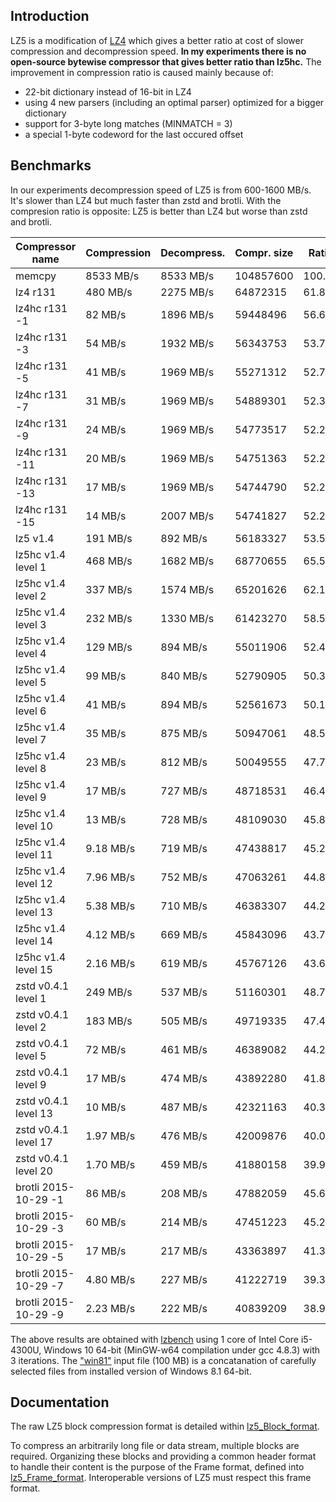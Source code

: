Introduction
-------------------------

LZ5 is a modification of [LZ4] which gives a better ratio at cost of slower compression and decompression speed. 
**In my experiments there is no open-source bytewise compressor that gives better ratio than lz5hc.**
The improvement in compression ratio is caused mainly because of:
- 22-bit dictionary instead of 16-bit in LZ4
- using 4 new parsers (including an optimal parser) optimized for a bigger dictionary
- support for 3-byte long matches (MINMATCH = 3)
- a special 1-byte codeword for the last occured offset

[LZ4]: https://github.com/Cyan4973/lz4


Benchmarks
-------------------------

In our experiments decompression speed of LZ5 is from 600-1600 MB/s. It's slower than LZ4 but much faster than zstd and brotli.
With the compresion ratio is opposite: LZ5 is better than LZ4 but worse than zstd and brotli.

| Compressor name             | Compression| Decompress.| Compr. size | Ratio |
| ---------------             | -----------| -----------| ----------- | ----- |
| memcpy                      |  8533 MB/s |  8533 MB/s |   104857600 |100.00 |
| lz4 r131                    |   480 MB/s |  2275 MB/s |    64872315 | 61.87 |
| lz4hc r131 -1               |    82 MB/s |  1896 MB/s |    59448496 | 56.69 |
| lz4hc r131 -3               |    54 MB/s |  1932 MB/s |    56343753 | 53.73 |
| lz4hc r131 -5               |    41 MB/s |  1969 MB/s |    55271312 | 52.71 |
| lz4hc r131 -7               |    31 MB/s |  1969 MB/s |    54889301 | 52.35 |
| lz4hc r131 -9               |    24 MB/s |  1969 MB/s |    54773517 | 52.24 |
| lz4hc r131 -11              |    20 MB/s |  1969 MB/s |    54751363 | 52.21 |
| lz4hc r131 -13              |    17 MB/s |  1969 MB/s |    54744790 | 52.21 |
| lz4hc r131 -15              |    14 MB/s |  2007 MB/s |    54741827 | 52.21 |
| lz5 v1.4                    |   191 MB/s |   892 MB/s |    56183327 | 53.58 |
| lz5hc v1.4 level 1          |   468 MB/s |  1682 MB/s |    68770655 | 65.58 |
| lz5hc v1.4 level 2          |   337 MB/s |  1574 MB/s |    65201626 | 62.18 |
| lz5hc v1.4 level 3          |   232 MB/s |  1330 MB/s |    61423270 | 58.58 |
| lz5hc v1.4 level 4          |   129 MB/s |   894 MB/s |    55011906 | 52.46 |
| lz5hc v1.4 level 5          |    99 MB/s |   840 MB/s |    52790905 | 50.35 |
| lz5hc v1.4 level 6          |    41 MB/s |   894 MB/s |    52561673 | 50.13 |
| lz5hc v1.4 level 7          |    35 MB/s |   875 MB/s |    50947061 | 48.59 |
| lz5hc v1.4 level 8          |    23 MB/s |   812 MB/s |    50049555 | 47.73 |
| lz5hc v1.4 level 9          |    17 MB/s |   727 MB/s |    48718531 | 46.46 |
| lz5hc v1.4 level 10         |    13 MB/s |   728 MB/s |    48109030 | 45.88 |
| lz5hc v1.4 level 11         |  9.18 MB/s |   719 MB/s |    47438817 | 45.24 |
| lz5hc v1.4 level 12         |  7.96 MB/s |   752 MB/s |    47063261 | 44.88 |
| lz5hc v1.4 level 13         |  5.38 MB/s |   710 MB/s |    46383307 | 44.23 |
| lz5hc v1.4 level 14         |  4.12 MB/s |   669 MB/s |    45843096 | 43.72 |
| lz5hc v1.4 level 15         |  2.16 MB/s |   619 MB/s |    45767126 | 43.65 |
| zstd v0.4.1 level 1         |   249 MB/s |   537 MB/s |    51160301 | 48.79 |
| zstd v0.4.1 level 2         |   183 MB/s |   505 MB/s |    49719335 | 47.42 |
| zstd v0.4.1 level 5         |    72 MB/s |   461 MB/s |    46389082 | 44.24 |
| zstd v0.4.1 level 9         |    17 MB/s |   474 MB/s |    43892280 | 41.86 |
| zstd v0.4.1 level 13        |    10 MB/s |   487 MB/s |    42321163 | 40.36 |
| zstd v0.4.1 level 17        |  1.97 MB/s |   476 MB/s |    42009876 | 40.06 |
| zstd v0.4.1 level 20        |  1.70 MB/s |   459 MB/s |    41880158 | 39.94 |
| brotli 2015-10-29 -1        |    86 MB/s |   208 MB/s |    47882059 | 45.66 |
| brotli 2015-10-29 -3        |    60 MB/s |   214 MB/s |    47451223 | 45.25 |
| brotli 2015-10-29 -5        |    17 MB/s |   217 MB/s |    43363897 | 41.36 |
| brotli 2015-10-29 -7        |  4.80 MB/s |   227 MB/s |    41222719 | 39.31 |
| brotli 2015-10-29 -9        |  2.23 MB/s |   222 MB/s |    40839209 | 38.95 |

The above results are obtained with [lzbench] using 1 core of Intel Core i5-4300U, Windows 10 64-bit (MinGW-w64 compilation under gcc 4.8.3) with 3 iterations. 
The ["win81"] input file (100 MB) is a concatanation of carefully selected files from installed version of Windows 8.1 64-bit. 

[lzbench]: https://github.com/inikep/lzbench
["win81"]: https://docs.google.com/uc?id=0BwX7dtyRLxThRzBwT0xkUy1TMFE&export=download


Documentation
-------------------------

The raw LZ5 block compression format is detailed within [lz5_Block_format].

To compress an arbitrarily long file or data stream, multiple blocks are required.
Organizing these blocks and providing a common header format to handle their content
is the purpose of the Frame format, defined into [lz5_Frame_format].
Interoperable versions of LZ5 must respect this frame format.

[lz5_Block_format]: lz5_Block_format.md
[lz5_Frame_format]: lz5_Frame_format.md
